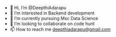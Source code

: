 - 👋 Hi, I’m @DeepthiAdarapu
- 👀 I’m interested in Backend development
- 🌱 I’m currently pursuing Msc Data Science
- 💞️ I’m looking to collaborate on code hunt
- 📫 How to reach me deepthiadarapu@gmail.com

<!---
DeepthiAdarapu/DeepthiAdarapu is a ✨ special ✨ repository because its `README.md` (this file) appears on your GitHub profile.
You can click the Preview link to take a look at your changes.
--->
